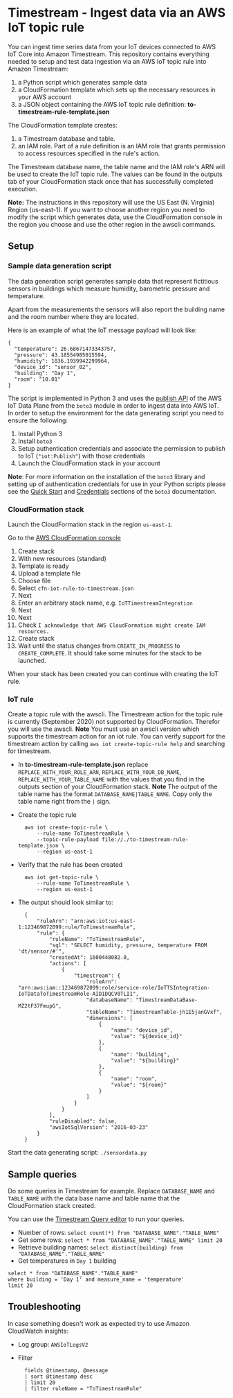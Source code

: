 # Timestream - Ingest data via an AWS IoT topic rule

You can ingest time series data from your IoT devices connected to AWS IoT Core into Amazon Timestream. This repository contains everything needed to setup and test data ingestion via an AWS IoT topic rule into Amazon Timestream:

1. a Python script which generates sample data
2. a CloudFormation template which sets up the necessary resources in your AWS account
3. a JSON object containing the AWS IoT topic rule definition: **to-timestream-rule-template.json**

The CloudFormation template creates:

1. a Timestream database and table.
2. an IAM role. Part of a rule definition is an IAM role that grants permission to access resources specified in the rule's action.

The Timestream database name, the table name and the IAM role's ARN will be used to create the IoT topic rule. The values can be found in the outputs tab of your CloudFormation stack once that has successfully completed execution.

**Note:** The instructions in this repository will use the US East (N. Virginia) Region (us-east-1). If you want to choose another region you need to modify the script which generates data, use the CloudFormation console in the region you choose and use the other region in the awscli commands.

## Setup

### Sample data generation script
The data generation script generates sample data that represent fictitious sensors in buildings which measure humidity, barometric pressure and temperature. 

Apart from the measurements the sensors will also report the building name and the room number where they are located.

Here is an example of what the IoT message payload will look like:

	{
	  "temperature": 26.68671473343757,
	  "pressure": 43.18554985015594,
	  "humidity": 1036.1939942299964,
	  "device_id": "sensor_02",
	  "building": "Day 1",
	  "room": "10.01"
	}


The script is implemented in Python 3 and uses the [publish API](https://docs.aws.amazon.com/iot/latest/apireference/API_iotdata_Publish.html) of the AWS IoT Data Plane from the `boto3` module in order to ingest data into AWS IoT. In order to setup the environment for the data generating script you need to ensure the following:

1. Install Python 3
2. Install `boto3`
3. Setup authentication credentials and associate the permission to publish to IoT (`"iot:Publish"`) with those credentials
4. Launch the CloudFormation stack in your account

**Note**: For more information on the installation of the `boto3` library and setting up of authentication credentials for use in your Python scripts please see the [Quick Start](https://boto3.amazonaws.com/v1/documentation/api/latest/guide/quickstart.html) and [Credentials](https://boto3.amazonaws.com/v1/documentation/api/latest/guide/credentials.html) sections of the `boto3` documentation.

### CloudFormation stack
Launch the CloudFormation stack in the region `us-east-1`.

Go to the [AWS CloudFormation console](https://console.aws.amazon.com/cloudformation/home?region=us-east-1#)

1. Create stack
2. With new resources (standard)
3. Template is ready
4. Upload a template file
5. Choose file
6. Select `cfn-iot-rule-to-timestream.json`
7. Next
8. Enter an arbitrary stack name, e.g. `IoTTimestreamIntegration`
9. Next
10. Next
11. Check `I acknowledge that AWS CloudFormation might create IAM resources.`
12. Create stack
13. Wait until the status changes from `CREATE_IN_PROGRESS` to `CREATE_COMPLETE`. It should take some minutes for the stack to be launched.

When your stack has been created you can continue with creating the IoT rule.


### IoT rule
Create a topic rule with the awscli. The Timestream action for the topic rule is currently (September 2020) not supported by CloudFormation. Therefor you will use the awscli. **Note** You must use an awscli version which supports the timestream action for an iot rule. You can verify support for the timestream action by calling `aws iot create-topic-rule help` and searching for timestream.

* In **to-timestream-rule-template.json** replace `REPLACE_WITH_YOUR_ROLE_ARN`, `REPLACE_WITH_YOUR_DB_NAME`, `REPLACE_WITH_YOUR_TABLE_NAME` with the values that you find in the outputs section of your CloudFormation stack. **Note** The output of the table name has the format `DATABASE_NAME|TABLE_NAME`. Copy only the table name right from the `|` sign.
* Create the topic rule

		aws iot create-topic-rule \
			--rule-name ToTimestreamRule \
			--topic-rule-payload file://./to-timestream-rule-template.json \
			--region us-east-1
* Verify that the rule has been created

		aws iot get-topic-rule \
			--rule-name ToTimestreamRule \
			--region us-east-1
		
* The output should look similar to:

		{
		    "ruleArn": "arn:aws:iot:us-east-1:123469872099:rule/ToTimestreamRule",
		    "rule": {
		        "ruleName": "ToTimestreamRule",
		        "sql": "SELECT humidity, pressure, temperature FROM 'dt/sensor/#'",
		        "createdAt": 1600448082.0,
		        "actions": [
		            {
		                "timestream": {
		                    "roleArn": "arn:aws:iam::123469872099:role/service-role/IoTTSIntegration-IoTDataToTimestreamRole-AID1DQCV0TLI1",
		                    "databaseName": "TimestreamDataBase-MZ2tF37FmupG",
		                    "tableName": "TimestreamTable-jh1E5janGVxf",
		                    "dimensions": [
		                        {
		                            "name": "device_id",
		                            "value": "${device_id}"
		                        },
		                        {
		                            "name": "building",
		                            "value": "${building}"
		                        },
		                        {
		                            "name": "room",
		                            "value": "${room}"
		                        }
		                    ]
		                }
		            }
		        ],
		        "ruleDisabled": false,
		        "awsIotSqlVersion": "2016-03-23"
		    }
		}


Start the data generating script: `./sensordata.py`

## Sample queries
Do some queries in Timestream for example. Replace `DATABASE_NAME` and `TABLE_NAME` with the data base name and table name that the CloudFormation stack created.

You can use the [Timestream Query editor](https://console.aws.amazon.com/timestream/home?region=us-east-1#query-editor:) to run your queries.

* Number of rows: `select count(*) from "DATABASE_NAME"."TABLE_NAME"`
* Get some rows: `select * from "DATABASE_NAME"."TABLE_NAME" limit 20`
* Retrieve building names: `select distinct(building) from "DATABASE_NAME"."TABLE_NAME"`
* Get temperatures in `Day 1` building
```
select * from "DATABASE_NAME"."TABLE_NAME" 
where building = 'Day 1' and measure_name = 'temperature'
limit 20
```

## Troubleshooting
In case something doesn't work as expected try to use Amazon CloudWatch insights:

* Log group: `AWSIoTLogsV2`
* Filter

		fields @timestamp, @message
		| sort @timestamp desc
		| limit 20
		| filter ruleName = "ToTimestreamRule"


